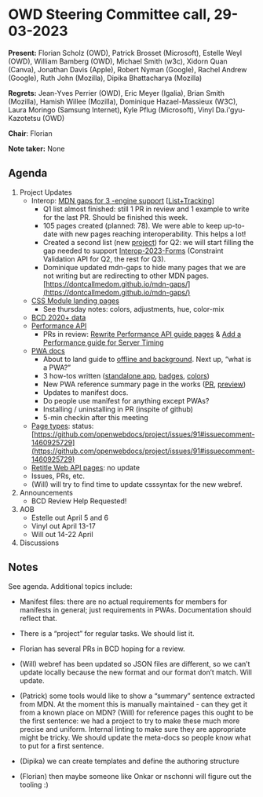# OWD Steering Committee call, 29-03-2023

**Present:** Florian Scholz (OWD), Patrick Brosset (Microsoft), Estelle Weyl (OWD), William Bamberg (OWD), Michael Smith (w3c), Xidorn Quan (Canva), Jonathan Davis (Apple), Robert Nyman (Google), Rachel Andrew (Google), Ruth John (Mozilla), Dipika Bhattacharya (Mozilla)

**Regrets:** Jean-Yves Perrier (OWD), Eric Meyer (Igalia), ​Brian Smith (Mozilla), Hamish Willee (Mozilla), Dominique Hazael-Massieux (W3C), Laura Moringo (Samsung Internet), Kyle Pflug (Microsoft), Vinyl Da.i'gyu-Kazotetsu (OWD)

**Chair**: Florian

**Note taker:** None

## Agenda

1. Project Updates
    - Interop: [MDN gaps for 3 -engine support](https://github.com/openwebdocs/project/issues/152) [[List+Tracking](https://docs.google.com/spreadsheets/d/1qsZGV2-OOAScID-UtTI33IH5Ltc7vpcTccAS2FjBcAk/edit#gid=0)]
        - Q1 list almost finished: still 1 PR in review and 1 example to write for the last PR. Should be finished this week.
        - 105 pages created (planned: 78). We were able to keep up-to-date with new pages reaching interoperability. This helps a lot!
        - Created a second list (new [project](https://github.com/openwebdocs/project/issues/152)) for Q2: we will start filling the gap needed to support [Interop-2023-Forms](https://wpt.fyi/results/?label=experimental&label=master&product=chrome&product=firefox&product=safari&aligned&view=interop&q=label%3Ainterop-2022-forms%20or%20label%3Ainterop-2023-forms) (Constraint Validation API for Q2, the rest for Q3).
        - Dominique updated mdn-gaps to hide many pages that we are not writing but are redirecting to other MDN pages. [https://dontcallmedom.github.io/mdn-gaps/](https://dontcallmedom.github.io/mdn-gaps/) 
    - [CSS Module landing pages](https://github.com/openwebdocs/project/issues/147)
        - See thursday notes: colors, adjustments, hue, color-mix
    - [BCD 2020+ data](https://github.com/openwebdocs/project/issues/85) 
    - [Performance API](https://github.com/openwebdocs/project/issues/62)
        - PRs in review: [Rewrite Performance API guide pages](https://github.com/mdn/content/pull/25508) & [Add a Performance guide for Server Timing](https://github.com/mdn/content/pull/25575)
    - [PWA docs](https://github.com/mdn/mdn/issues/280)
        - About to land guide to [offline and background](https://github.com/mdn/content/pull/25305). Next up, “what is a PWA?”
        - 3 how-tos written ([standalone app](https://developer.mozilla.org/en-US/docs/Web/Progressive_web_apps/How_to/Create_a_standalone_app), [badges](https://developer.mozilla.org/en-US/docs/Web/Progressive_web_apps/How_to/Display_badge_on_app_icon), [colors](https://developer.mozilla.org/en-US/docs/Web/Progressive_web_apps/How_to/Customize_your_app_colors))
        - New PWA reference summary page in the works ([PR](https://github.com/mdn/content/pull/25703), [preview](https://pr25703.content.dev.mdn.mozit.cloud/en-US/docs/Web/Progressive_web_apps/Reference))
        - Updates to manifest docs.
        - Do people use manifest for anything except PWAs?
        - Installing / uninstalling in PR (inspite of github)
        - 5-min checkin after this meeting
    - [Page types](https://github.com/openwebdocs/project/issues/91): status: [https://github.com/openwebdocs/project/issues/91#issuecomment-1460925729](https://github.com/openwebdocs/project/issues/91#issuecomment-1460925729) 
    - [Retitle Web API pages](https://github.com/mdn/mdn/issues/284): no update
    - Issues, PRs, etc.
    - (Will) will try to find time to update csssyntax for the new webref. 
2. Announcements
    - BCD Review Help Requested!
3. AOB
    - Estelle out April 5 and 6
    - Vinyl out April 13-17
    - Will out 14-22 April
4. Discussions

## Notes

See agenda. Additional topics include:

- Manifest files: there are no actual requirements for members for manifests in general; just requirements in PWAs. Documentation should reflect that.

- There is a “project” for regular tasks. We should list it.

- Florian has several PRs in BCD hoping for a review.

- (Will) webref has been updated so JSON files are different, so we can’t update locally because the new format and our format don’t match. Will update.

- (Patrick) some tools would like to show a “summary” sentence extracted from MDN. At the moment this is manually maintained - can they get it from a known place on MDN? (Will) for reference pages this ought to be the first sentence: we had a project to try to make these much more precise and uniform. Internal linting to make sure they are appropriate might be tricky. We should update the meta-docs so people know what to put for a first sentence.
- (Dipika) we can create templates and define the authoring structure
- (Florian) then maybe someone like Onkar or nschonni will figure out the tooling :)
